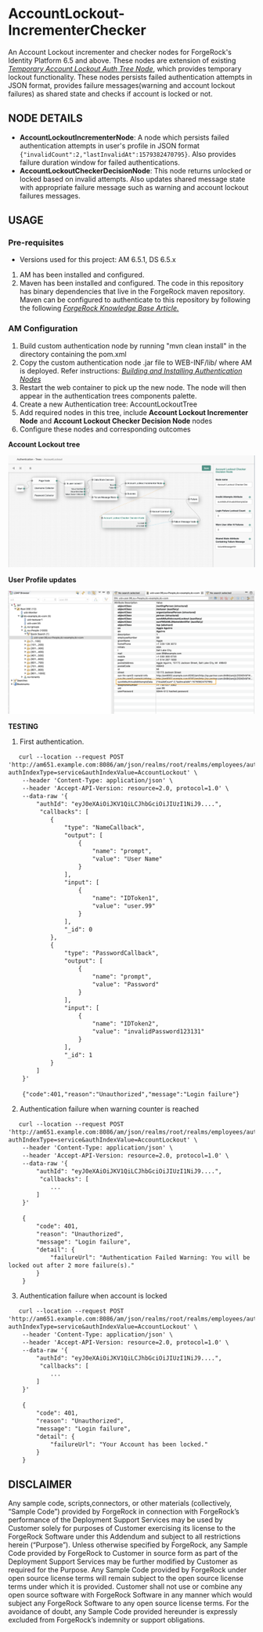 # AccountLockout-IncrementerChecker

An Account Lockout incrementer and checker nodes for ForgeRock's Identity Platform 6.5 and above. 
These nodes are extension of existing *[Temporary Account Lockout Auth Tree Node](https://backstage.forgerock.com/marketplace/api/catalog/entries/AWnj3a59wV4L_HoR3GIG)*, which provides temporary lockout functionality. 
These nodes persists failed authentication attempts in JSON format, provides failure messages(warning and account lockout failures) as shared state and checks if account is locked or not. 

## NODE DETAILS
* **AccountLockoutIncrementerNode**: A node which persists failed authentication attempts in user's profile in JSON format `{"invalidCount":2,"lastInvalidAt":1579382470795}`. Also provides failure duration window for failed authentications. 
* **AccountLockoutCheckerDecisionNode**:  This node returns unlocked or locked based on invalid attempts. Also updates shared message state with appropriate failure message such as warning and account lockout failures messages. 

## USAGE

### Pre-requisites
* Versions used for this project: AM 6.5.1, DS 6.5.x 
1. AM has been installed and configured.
2. Maven has been installed and configured. The code in this repository has binary dependencies that live in the ForgeRock maven repository. Maven can be configured to authenticate to this repository by following the following *[ForgeRock Knowledge Base Article.](https://backstage.forgerock.com/knowledge/kb/article/a74096897)*

### AM Configuration
1. Build custom authentication node by running "mvn clean install" in the directory containing the pom.xml 
2. Copy the custom authentication node .jar file to WEB-INF/lib/ where AM is deployed. Refer instructions: *[Building and Installing Authentication Nodes](https://backstage.forgerock.com/docs/am/6.5/auth-nodes/#build-install-nodes)*
3. Restart the web container to pick up the new node. The node will then appear in the authentication trees components palette.
4. Create a new Authentication tree: AccountLockoutTree 
5. Add required nodes in this tree, include **Account Lockout Incrementer Node** and **Account Lockout Checker Decision Node** nodes
6. Configure these nodes and corresponding outcomes

**Account Lockout tree**

![ScreenShot](./AccountLockoutTree.png)


**User Profile updates**

![ScreenShot](./UserProfileAccountLockout.png)


**TESTING**
1. First authentication.
```
   curl --location --request POST 'http://am651.example.com:8086/am/json/realms/root/realms/employees/authenticate?authIndexType=service&authIndexValue=AccountLockout' \
    --header 'Content-Type: application/json' \
    --header 'Accept-API-Version: resource=2.0, protocol=1.0' \
    --data-raw '{
        "authId": "eyJ0eXAiOiJKV1QiLCJhbGciOiJIUzI1NiJ9....",
         "callbacks": [
            {
                "type": "NameCallback",
                "output": [
                    {
                        "name": "prompt",
                        "value": "User Name"
                    }
                ],
                "input": [
                    {
                        "name": "IDToken1",
                        "value": "user.99"
                    }
                ],
                "_id": 0
            },
            {
                "type": "PasswordCallback",
                "output": [
                    {
                        "name": "prompt",
                        "value": "Password"
                    }
                ],
                "input": [
                    {
                        "name": "IDToken2",
                        "value": "invalidPassword123131"
                    }
                ],
                "_id": 1
            }
        ]
    }'

    {"code":401,"reason":"Unauthorized","message":"Login failure"}
```

2. Authentication failure when warning counter is reached 
```
   curl --location --request POST 'http://am651.example.com:8086/am/json/realms/root/realms/employees/authenticate?authIndexType=service&authIndexValue=AccountLockout' \
    --header 'Content-Type: application/json' \
    --header 'Accept-API-Version: resource=2.0, protocol=1.0' \
    --data-raw '{
        "authId": "eyJ0eXAiOiJKV1QiLCJhbGciOiJIUzI1NiJ9....",
         "callbacks": [
            ...
        ]
    }'

    {
        "code": 401,
        "reason": "Unauthorized",
        "message": "Login failure",
        "detail": {
            "failureUrl": "Authentication Failed Warning: You will be locked out after 2 more failure(s)."
        }
    }
```

3. Authentication failure when account is locked
```
   curl --location --request POST 'http://am651.example.com:8086/am/json/realms/root/realms/employees/authenticate?authIndexType=service&authIndexValue=AccountLockout' \
    --header 'Content-Type: application/json' \
    --header 'Accept-API-Version: resource=2.0, protocol=1.0' \
    --data-raw '{
        "authId": "eyJ0eXAiOiJKV1QiLCJhbGciOiJIUzI1NiJ9....",
         "callbacks": [
            ...
        ]
    }'

    {
        "code": 401,
        "reason": "Unauthorized",
        "message": "Login failure",
        "detail": {
            "failureUrl": "Your Account has been locked."
        }
    }
```

## DISCLAIMER

Any sample code, scripts,connectors, or other materials (collectively, “Sample Code”) provided by ForgeRock in connection with ForgeRock’s performance 
of the Deployment Support Services may be used by Customer solely for purposes of Customer exercising its license to the ForgeRock Software under this 
Addendum and subject to all restrictions herein (“Purpose”). Unless otherwise specified by ForgeRock, any Sample Code provided by ForgeRock to Customer 
in source form as part of the Deployment Support Services may be further modified by Customer as required for the Purpose. Any Sample Code provided by 
ForgeRock under open source license terms will remain subject to the open source license terms under which it is provided. Customer shall not use or 
combine any open source software with ForgeRock Software in any manner which would subject any ForgeRock Software to any open source license terms. 
For the avoidance of doubt, any Sample Code provided hereunder is expressly excluded from ForgeRock’s indemnity or support obligations.
